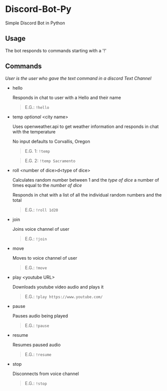 # Discord-Bot-Py
Simple Discord Bot in Python
## Usage
The bot responds to commands starting with a '!'


## Commands
*User is the user who gave the text command in a discord Text Channel*
- hello

  Responds in chat to user with a Hello and their name
  
  > E.G.: `!hello`

- temp *optional* \<city name\>
  
  Uses openweather.api to get weather information and responds in chat with the temperature
  
  No input defaults to Corvallis, Oregon
  
  > E.G. 1: `!temp`
  
  > E.G. 2: `!temp Sacramento`

- roll \<number of dice\>d\<type of dice\>
  
  Calculates random number between 1 and the *type of dice* a number of times equal to the *number of dice*
  
  Responds in chat with a list of all the individual random numbers and the total
  
  > E.G.: `!roll 1d20`
- join
  
  Joins voice channel of user
  
  > E.G.: `!join`
 
- move
  
  Moves to voice channel of user
  
  > E.G.: `!move`
  
- play \<youtube URL\>
  
  Downloads youtube video audio and plays it
  
  >  E.G.: `!play https://www.youtube.com/`

- pause
  
  Pauses audio being played
  
  > E.G.: `!pause`

- resume
  
  Resumes paused audio
  
  > E.G.: `!resume`
 
- stop
  
  Disconnects from voice channel
  
  > E.G.: `!stop`
